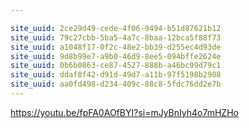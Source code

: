 ```yaml
---

site_uuid: 2ce29d49-cede-4f06-9494-b51d87621b12
site_uuid: 79c27cbb-5ba5-4a7c-8baa-12bca5f88f73
site_uuid: a1048f17-0f2c-48e2-bb39-d255ec4d93de
site_uuid: 9d8b99e7-a9b0-46d9-8ee5-094bffe2624e
site_uuid: 0b6b0863-ce87-4527-888b-a46bc99d79c1
site_uuid: ddaf8f42-d91d-49d7-a11b-97f5198b2908
site_uuid: aa0fd498-d234-409c-88c8-5fdc76dd2e7b
---
```

https://youtu.be/fpFA0AOfBYI?si=mJyBnIyh4o7mHZHo